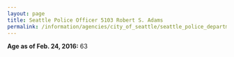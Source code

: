 ```yaml
---
layout: page
title: Seattle Police Officer 5103 Robert S. Adams
permalink: /information/agencies/city_of_seattle/seattle_police_department/copbook/5103/
---
```


**Age as of Feb. 24, 2016:** 63
